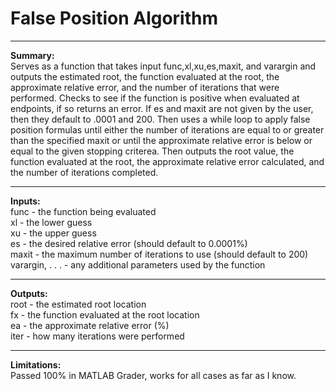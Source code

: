 # False Position Algorithm    
***    
**Summary:**    
Serves as a function that takes input func,xl,xu,es,maxit, and varargin and outputs the estimated root, the function evaluated at the root, the approximate relative error, and the number of iterations that were performed. Checks to see if the function is positive when evaluated at endpoints, if so returns an error. If es and maxit are not given by the user, then they default to .0001 and 200. Then uses a while loop to apply false position formulas until either the number of iterations are equal to or greater than the specified maxit or until the approximate relative error is below or equal to the given stopping criterea. Then outputs the root value, the function evaluated at the root, the approximate relative error calculated, and the number of iterations completed.
***    
**Inputs:**   
func - the function being evaluated    
xl - the lower guess    
xu - the upper guess     
es - the desired relative error (should default to 0.0001%)    
maxit - the maximum number of iterations to use (should default to 200)    
varargin, . . . - any additional parameters used by the function    
***     
**Outputs:**   
root - the estimated root location     
fx - the function evaluated at the root location    
ea - the approximate relative error (%)   
iter - how many iterations were performed   
***    
**Limitations:**     
Passed 100% in MATLAB Grader, works for all cases as far as I know.

